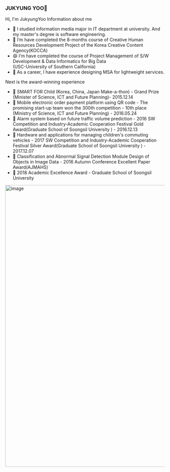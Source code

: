 ### JUKYUNG YOO👋


>
Hi, I'm JukyungYoo
Information about me
- 🔭 I studied information media major in IT department at university. And my master's degree is software engineering.
- 🌱 I’m have completed the 8-months course of Creative Human Resources Development Project of the Korea Creative Content Agency(KOCCA)
- 😄 I’m have completed the course of Project Management of S/W Development & Data Informatics for Big Data
     </br>(USC-University of Southern California)
- 👯 As a career, I have experience designing MSA for lightweight services.
>
Next is the award-winning experience
- 🌱 SMART FOR Child (Korea, China, Japan Make-a-thon) - Grand Prize (Minister of Science, ICT and Future Planning)- 2015.12.14
- 🌱 Mobile electronic order payment platform using QR code - The promising start-up team won the 300th competition - 10th place
    </br>(Ministry of Science, ICT and Future Planning) - 2016.05.24
- 🌱 Alarm system based on future traffic volume prediction - 2016 SW Competition and Industry-Academic Cooperation Festival Gold Award(Graduate School of Soongsil University
) - 2016.12.13
- 🌱 Hardware and applications for managing children's commuting vehicles - 2017 SW Competition and Industry-Academic Cooperation Festival Silver Award(Graduate School of Soongsil University
) - 2017.12.07
- 🌱 Classification and Abnormal Signal Detection Module Design of Objects in Image Data - 2016 Autumn Conference Excellent Paper Award(AJMAHS)
- 🌱 2018 Academic Excellence Award - Graduate School of Soongsil University


<img width="888" alt="image" src="https://user-images.githubusercontent.com/14118735/207500421-001334b7-50d0-4cfd-9dca-501461337b4e.png">
